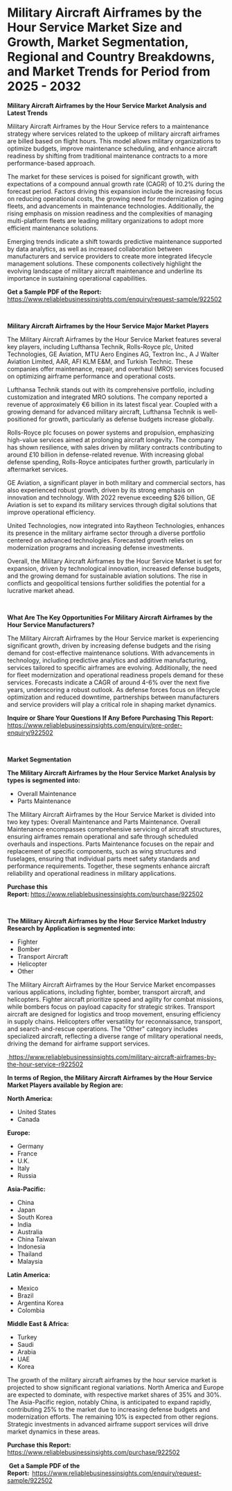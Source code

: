 <p><h1>Military Aircraft Airframes by the Hour Service Market Size and Growth, Market Segmentation, Regional and Country Breakdowns, and Market Trends for Period from 2025 -  2032</h1></p><p><strong>Military Aircraft Airframes by the Hour Service Market Analysis and Latest Trends</strong></p>
<p><p>Military Aircraft Airframes by the Hour Service refers to a maintenance strategy where services related to the upkeep of military aircraft airframes are billed based on flight hours. This model allows military organizations to optimize budgets, improve maintenance scheduling, and enhance aircraft readiness by shifting from traditional maintenance contracts to a more performance-based approach. </p><p>The market for these services is poised for significant growth, with expectations of a compound annual growth rate (CAGR) of 10.2% during the forecast period. Factors driving this expansion include the increasing focus on reducing operational costs, the growing need for modernization of aging fleets, and advancements in maintenance technologies. Additionally, the rising emphasis on mission readiness and the complexities of managing multi-platform fleets are leading military organizations to adopt more efficient maintenance solutions. </p><p>Emerging trends indicate a shift towards predictive maintenance supported by data analytics, as well as increased collaboration between manufacturers and service providers to create more integrated lifecycle management solutions. These components collectively highlight the evolving landscape of military aircraft maintenance and underline its importance in sustaining operational capabilities.</p></p>
<p><strong>Get a Sample PDF of the Report:&nbsp;</strong> <a href="https://www.reliablebusinessinsights.com/enquiry/request-sample/922502?utm_campaign=1113&utm_medium=2&utm_source=Github&utm_content=ia&utm_term=18042025&utm_id=military-aircraft-airframes-by-the-hour-service">https://www.reliablebusinessinsights.com/enquiry/request-sample/922502</a></p>
<p>&nbsp;</p>
<p><strong>Military Aircraft Airframes by the Hour Service Major Market Players</strong></p>
<p><p>The Military Aircraft Airframes by the Hour Service Market features several key players, including Lufthansa Technik, Rolls-Royce plc, United Technologies, GE Aviation, MTU Aero Engines AG, Textron Inc., A J Walter Aviation Limited, AAR, AFI KLM E&M, and Turkish Technic. These companies offer maintenance, repair, and overhaul (MRO) services focused on optimizing airframe performance and operational costs.</p><p>Lufthansa Technik stands out with its comprehensive portfolio, including customization and integrated MRO solutions. The company reported a revenue of approximately €6 billion in its latest fiscal year. Coupled with a growing demand for advanced military aircraft, Lufthansa Technik is well-positioned for growth, particularly as defense budgets increase globally.</p><p>Rolls-Royce plc focuses on power systems and propulsion, emphasizing high-value services aimed at prolonging aircraft longevity. The company has shown resilience, with sales driven by military contracts contributing to around £10 billion in defense-related revenue. With increasing global defense spending, Rolls-Royce anticipates further growth, particularly in aftermarket services.</p><p>GE Aviation, a significant player in both military and commercial sectors, has also experienced robust growth, driven by its strong emphasis on innovation and technology. With 2022 revenue exceeding $26 billion, GE Aviation is set to expand its military services through digital solutions that improve operational efficiency.</p><p>United Technologies, now integrated into Raytheon Technologies, enhances its presence in the military airframe sector through a diverse portfolio centered on advanced technologies. Forecasted growth relies on modernization programs and increasing defense investments.</p><p>Overall, the Military Aircraft Airframes by the Hour Service Market is set for expansion, driven by technological innovation, increased defense budgets, and the growing demand for sustainable aviation solutions. The rise in conflicts and geopolitical tensions further solidifies the potential for a lucrative market ahead.</p></p>
<p>&nbsp;</p>
<p><strong>What Are The Key Opportunities For Military Aircraft Airframes by the Hour Service Manufacturers?</strong></p>
<p><p>The Military Aircraft Airframes by the Hour Service market is experiencing significant growth, driven by increasing defense budgets and the rising demand for cost-effective maintenance solutions. With advancements in technology, including predictive analytics and additive manufacturing, services tailored to specific airframes are evolving. Additionally, the need for fleet modernization and operational readiness propels demand for these services. Forecasts indicate a CAGR of around 4-6% over the next five years, underscoring a robust outlook. As defense forces focus on lifecycle optimization and reduced downtime, partnerships between manufacturers and service providers will play a critical role in shaping market dynamics.</p></p>
<p><strong>Inquire or Share Your Questions If Any Before Purchasing This Report:</strong> <a href="https://www.reliablebusinessinsights.com/enquiry/pre-order-enquiry/922502?utm_campaign=1113&utm_medium=2&utm_source=Github&utm_content=ia&utm_term=18042025&utm_id=military-aircraft-airframes-by-the-hour-service">https://www.reliablebusinessinsights.com/enquiry/pre-order-enquiry/922502</a></p>
<p>&nbsp;</p>
<p><strong>Market Segmentation</strong></p>
<p><strong>The Military Aircraft Airframes by the Hour Service Market Analysis by types is segmented into:</strong></p>
<p><ul><li>Overall Maintenance</li><li>Parts Maintenance</li></ul></p>
<p><p>The Military Aircraft Airframes by the Hour Service Market is divided into two key types: Overall Maintenance and Parts Maintenance. Overall Maintenance encompasses comprehensive servicing of aircraft structures, ensuring airframes remain operational and safe through scheduled overhauls and inspections. Parts Maintenance focuses on the repair and replacement of specific components, such as wing structures and fuselages, ensuring that individual parts meet safety standards and performance requirements. Together, these segments enhance aircraft reliability and operational readiness in military applications.</p></p>
<p><strong>Purchase this Report:&nbsp;</strong><a href="https://www.reliablebusinessinsights.com/purchase/922502?utm_campaign=1113&utm_medium=2&utm_source=Github&utm_content=ia&utm_term=18042025&utm_id=military-aircraft-airframes-by-the-hour-service">https://www.reliablebusinessinsights.com/purchase/922502</a></p>
<p>&nbsp;</p>
<p><strong>The Military Aircraft Airframes by the Hour Service Market Industry Research by Application is segmented into:</strong></p>
<p><ul><li>Fighter</li><li>Bomber</li><li>Transport Aircraft</li><li>Helicopter</li><li>Other</li></ul></p>
<p><p>The Military Aircraft Airframes by the Hour Service Market encompasses various applications, including fighter, bomber, transport aircraft, and helicopters. Fighter aircraft prioritize speed and agility for combat missions, while bombers focus on payload capacity for strategic strikes. Transport aircraft are designed for logistics and troop movement, ensuring efficiency in supply chains. Helicopters offer versatility for reconnaissance, transport, and search-and-rescue operations. The "Other" category includes specialized aircraft, reflecting a diverse range of military operational needs, driving the demand for airframe support services.</p></p>
<p><a href="https://www.reliablebusinessinsights.com/military-aircraft-airframes-by-the-hour-service-r922502?utm_campaign=1113&utm_medium=2&utm_source=Github&utm_content=ia&utm_term=18042025&utm_id=military-aircraft-airframes-by-the-hour-service">&nbsp;https://www.reliablebusinessinsights.com/military-aircraft-airframes-by-the-hour-service-r922502</a></p>
<p><strong>In terms of Region, the Military Aircraft Airframes by the Hour Service Market Players available by Region are:</strong></p>
<p>
    <p> <strong> North America: </strong>
        <ul>
            <li>United States</li>
            <li>Canada</li>
        </ul>
        </p> 
    <p> <strong> Europe: </strong>
        <ul>
            <li>Germany</li>
            <li>France</li>
            <li>U.K.</li>
            <li>Italy</li>
            <li>Russia</li>
        </ul>
        </p> 
    <p> <strong> Asia-Pacific: </strong>
        <ul>
            <li>China</li>
            <li>Japan</li>
            <li>South Korea</li>
            <li>India</li>
            <li>Australia</li>
            <li>China Taiwan</li>
            <li>Indonesia</li>
            <li>Thailand</li>
            <li>Malaysia</li>
        </ul>
        </p> 
    <p> <strong> Latin America: </strong>
        <ul>
            <li>Mexico</li>
            <li>Brazil</li>
            <li>Argentina Korea</li>
            <li>Colombia</li>
        </ul>
        </p> 
    <p> <strong> Middle East & Africa: </strong>
        <ul>
            <li>Turkey</li>
            <li>Saudi</li>
            <li>Arabia</li>
            <li>UAE</li>
            <li>Korea</li>
        </ul>
    </p>
    </p>
<p><p>The growth of the military aircraft airframes by the hour service market is projected to show significant regional variations. North America and Europe are expected to dominate, with respective market shares of 35% and 30%. The Asia-Pacific region, notably China, is anticipated to expand rapidly, contributing 25% to the market due to increasing defense budgets and modernization efforts. The remaining 10% is expected from other regions. Strategic investments in advanced airframe support services will drive market dynamics in these areas.</p></p>
<p><strong>Purchase this Report: </strong><a href="https://www.reliablebusinessinsights.com/purchase/922502?utm_campaign=1113&utm_medium=2&utm_source=Github&utm_content=ia&utm_term=18042025&utm_id=military-aircraft-airframes-by-the-hour-service">https://www.reliablebusinessinsights.com/purchase/922502</a></p>
<p>&nbsp;<strong>Get a Sample PDF of the Report:&nbsp;&nbsp;</strong><a href="https://www.reliablebusinessinsights.com/enquiry/request-sample/922502?utm_campaign=1113&utm_medium=2&utm_source=Github&utm_content=ia&utm_term=18042025&utm_id=military-aircraft-airframes-by-the-hour-service">https://www.reliablebusinessinsights.com/enquiry/request-sample/922502</a></p>
<p><strong></strong></p>
<p><p></p><p></p><p></p></p>